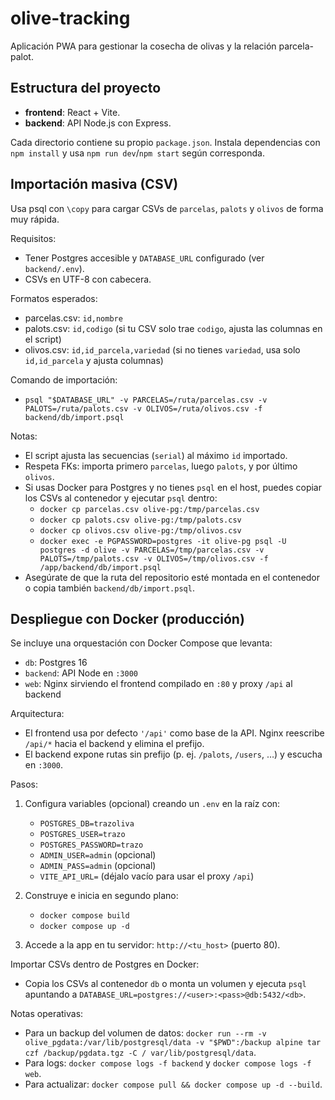 # olive-tracking

Aplicación PWA para gestionar la cosecha de olivas y la relación parcela-palot.

## Estructura del proyecto
- **frontend**: React + Vite.
- **backend**: API Node.js con Express.

Cada directorio contiene su propio `package.json`. Instala dependencias con `npm install` y usa `npm run dev`/`npm start` según corresponda.

## Importación masiva (CSV)
Usa psql con `\copy` para cargar CSVs de `parcelas`, `palots` y `olivos` de forma muy rápida.

Requisitos:
- Tener Postgres accesible y `DATABASE_URL` configurado (ver `backend/.env`).
- CSVs en UTF-8 con cabecera.

Formatos esperados:
- parcelas.csv: `id,nombre`
- palots.csv: `id,codigo` (si tu CSV solo trae `codigo`, ajusta las columnas en el script)
- olivos.csv: `id,id_parcela,variedad` (si no tienes `variedad`, usa solo `id,id_parcela` y ajusta columnas)

Comando de importación:
- `psql "$DATABASE_URL" -v PARCELAS=/ruta/parcelas.csv -v PALOTS=/ruta/palots.csv -v OLIVOS=/ruta/olivos.csv -f backend/db/import.psql`

Notas:
- El script ajusta las secuencias (`serial`) al máximo `id` importado.
- Respeta FKs: importa primero `parcelas`, luego `palots`, y por último `olivos`.
- Si usas Docker para Postgres y no tienes `psql` en el host, puedes copiar los CSVs al contenedor y ejecutar `psql` dentro:
  - `docker cp parcelas.csv olive-pg:/tmp/parcelas.csv`
  - `docker cp palots.csv olive-pg:/tmp/palots.csv`
  - `docker cp olivos.csv olive-pg:/tmp/olivos.csv`
  - `docker exec -e PGPASSWORD=postgres -it olive-pg psql -U postgres -d olive -v PARCELAS=/tmp/parcelas.csv -v PALOTS=/tmp/palots.csv -v OLIVOS=/tmp/olivos.csv -f /app/backend/db/import.psql`
- Asegúrate de que la ruta del repositorio esté montada en el contenedor o copia también `backend/db/import.psql`.

## Despliegue con Docker (producción)

Se incluye una orquestación con Docker Compose que levanta:
- `db`: Postgres 16
- `backend`: API Node en `:3000`
- `web`: Nginx sirviendo el frontend compilado en `:80` y proxy `/api` al backend

Arquitectura:
- El frontend usa por defecto `'/api'` como base de la API. Nginx reescribe `/api/*` hacia el backend y elimina el prefijo.
- El backend expone rutas sin prefijo (p. ej. `/palots`, `/users`, …) y escucha en `:3000`.

Pasos:
1) Configura variables (opcional) creando un `.env` en la raíz con:
   - `POSTGRES_DB=trazoliva`
   - `POSTGRES_USER=trazo`
   - `POSTGRES_PASSWORD=trazo`
   - `ADMIN_USER=admin` (opcional)
   - `ADMIN_PASS=admin` (opcional)
   - `VITE_API_URL=` (déjalo vacío para usar el proxy `/api`)

2) Construye e inicia en segundo plano:
   - `docker compose build`
   - `docker compose up -d`

3) Accede a la app en tu servidor: `http://<tu_host>` (puerto 80).

Importar CSVs dentro de Postgres en Docker:
- Copia los CSVs al contenedor `db` o monta un volumen y ejecuta `psql` apuntando a `DATABASE_URL=postgres://<user>:<pass>@db:5432/<db>`.

Notas operativas:
- Para un backup del volumen de datos: `docker run --rm -v olive_pgdata:/var/lib/postgresql/data -v "$PWD":/backup alpine tar czf /backup/pgdata.tgz -C / var/lib/postgresql/data`.
- Para logs: `docker compose logs -f backend` y `docker compose logs -f web`.
- Para actualizar: `docker compose pull && docker compose up -d --build`.
